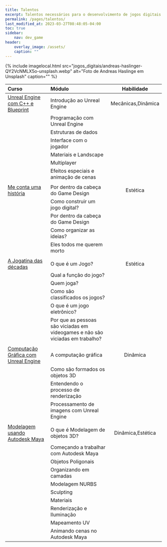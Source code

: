 ```yaml
---
title: Talentos
excerpt: Talentos necessários para o desenvolvimento de jogos digitais
permalink: /pages/talentos/
last_modified_at: 2023-03-27T08:48:05-04:00
toc: true  
sidebar:
    nav: dev_game 
header:
    overlay_image: /assets/
    caption: ""    
---
```


{% include imagelocal.html
    src="jogos_digitais/andreas-haslinger-QY2VcNMLX5o-unsplash.webp"
    alt="Foto de Andreas Haslinge em Unsplash"
    caption=""
%}

| Curso                                                              | Módulo                                                                        |     Habilidade     |
| :----------------------------------------------------------------- | :---------------------------------------------------------------------------- | :----------------: |
| [Unreal Engine com C++ e Blueprint](/pages/unreal_engine/)         | Introdução ao Unreal Engine                                                   | Mecânicas,Dinâmica |
|                                                                    | Programação com Unreal Engine                                                 |                    |
|                                                                    | Estruturas de dados                                                           |                    |
|                                                                    | Interface com o jogador                                                       |                    |
|                                                                    | Materiais e Landscape                                                         |                    |
|                                                                    | Multiplayer                                                                   |                    |
|                                                                    | Efeitos especiais e animação de cenas                                         |                    |
|                                                                    |                                                                               |                    |
| [Me conta uma história](/pages/me_conta_uma_historia/)             | Por dentro da cabeça do Game Design                                           |      Estética      |
|                                                                    | Como construir um jogo digital?                                               |                    |
|                                                                    | Por dentro da cabeça do Game Design                                           |                    |
|                                                                    | Como organizar as ideias?                                                     |                    |
|                                                                    | Eles todos me querem morto                                                    |                    |
|                                                                    |                                                                               |                    |
| [A Jogatina das décadas](/pages/a_jogatina_das_decadas/)           | O que é um Jogo?                                                              |      Estética      |
|                                                                    | Qual a função do jogo?                                                        |                    |
|                                                                    | Quem joga?                                                                    |                    |
|                                                                    | Como são classificados os jogos?                                              |                    |
|                                                                    | O que é um jogo eletrônico?                                                   |                    |
|                                                                    | Por que as pessoas são viciadas em videogames e não são viciadas em trabalho? |                    |
|                                                                    |                                                                               |                    |
| [Computação Gráfica com Unreal Engine](/pages/computacao_grafica/) | A computação gráfica                                                          |      Dinâmica      |
|                                                                    | Como são formados os objetos 3D                                               |                    |
|                                                                    | Entendendo o processo de renderização                                         |                    |
|                                                                    | Processamento de imagens com Unreal Engine                                    |                    |
|                                                                    |                                                                               |                    |
| [Modelagem usando Autodesk Maya](/pages/modelagem3d)               | O que é Modelagem de objetos 3D?                                              | Dinâmica,Estética  |
|                                                                    | Começando a trabalhar com Autodesk Maya                                       |                    |
|                                                                    | Objetos Poligonais                                                            |                    |
|                                                                    | Organizando em camadas                                                        |                    |
|                                                                    | Modelagem NURBS                                                               |                    |
|                                                                    | Sculpting                                                                     |                    |
|                                                                    | Materiais                                                                     |                    |
|                                                                    | Renderização e Iluminação                                                     |                    |
|                                                                    | Mapeamento UV                                                                 |                    |
|                                                                    | Animando cenas no Autodesk Maya                                               |                    |
